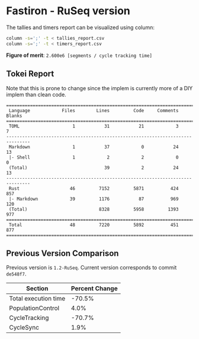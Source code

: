 # Fastiron - RuSeq version

The tallies and timers report can be visualized using column: 

```bash
column -s=';' -t < tallies_report.csv
column -s=';' -t < timers_report.csv
```

**Figure of merit**: `2.600e6 [segments / cycle tracking time]`



## Tokei Report

Note that this is prone to change since the implem is currently more of a 
DIY implem than clean code.

```
===============================================================================
 Language            Files        Lines         Code     Comments       Blanks
===============================================================================
 TOML                    1           31           21            3            7
-------------------------------------------------------------------------------
 Markdown                1           37            0           24           13
 |- Shell                1            2            2            0            0
 (Total)                             39            2           24           13
-------------------------------------------------------------------------------
 Rust                   46         7152         5871          424          857
 |- Markdown            39         1176           87          969          120
 (Total)                           8328         5958         1393          977
===============================================================================
 Total                  48         7220         5892          451          877
===============================================================================
```

## Previous Version Comparison

Previous version is `1.2-RuSeq`. Current version corresponds to commit `de548f7`.

| Section              | Percent Change |
|----------------------|----------------|
| Total execution time |         -70.5% |
| PopulationControl    |           4.0% |
| CycleTracking        |         -70.7% |
| CycleSync            |           1.9% |
